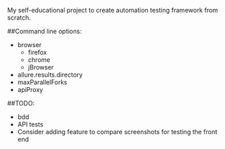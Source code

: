 My self-educational project to create automation testing framework from scratch.

##Command line options:
* browser
    * firefox
    * chrome
    * jBrowser
* allure.results.directory
* maxParallelForks
* apiProxy

##TODO:
* bdd
* API tests
* Consider adding feature to compare screenshots for testing the front end
